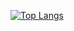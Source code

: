 [![Top Langs](https://github-readme-stats.vercel.app/api/top-langs/?username=YUN-RU-TSENG&hide=html&theme=vue&card_width=1000)](https://github.com/anuraghazra/github-readme-stats)
